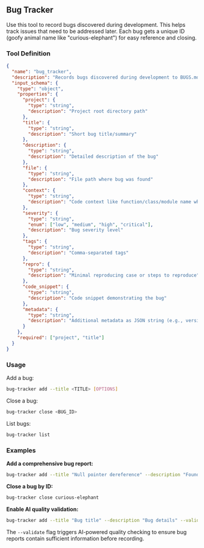 
## Bug Tracker

Use this tool to record bugs discovered during development. This helps track issues that need to be addressed later. Each bug gets a unique ID (goofy animal name like "curious-elephant") for easy reference and closing.

### Tool Definition

```json
{
  "name": "bug_tracker",
  "description": "Records bugs discovered during development to BUGS.md in the project root. Each bug gets a unique goofy animal name ID. Includes AI-powered quality validation.",
  "input_schema": {
    "type": "object",
    "properties": {
      "project": {
        "type": "string",
        "description": "Project root directory path"
      },
      "title": {
        "type": "string",
        "description": "Short bug title/summary"
      },
      "description": {
        "type": "string",
        "description": "Detailed description of the bug"
      },
      "file": {
        "type": "string",
        "description": "File path where bug was found"
      },
      "context": {
        "type": "string",
        "description": "Code context like function/class/module name where bug was found"
      },
      "severity": {
        "type": "string",
        "enum": ["low", "medium", "high", "critical"],
        "description": "Bug severity level"
      },
      "tags": {
        "type": "string",
        "description": "Comma-separated tags"
      },
      "repro": {
        "type": "string",
        "description": "Minimal reproducing case or steps to reproduce"
      },
      "code_snippet": {
        "type": "string",
        "description": "Code snippet demonstrating the bug"
      },
      "metadata": {
        "type": "string",
        "description": "Additional metadata as JSON string (e.g., version, platform)"
      }
    },
    "required": ["project", "title"]
  }
}
```

### Usage

Add a bug:
```bash
bug-tracker add --title <TITLE> [OPTIONS]
```

Close a bug:
```bash
bug-tracker close <BUG_ID>
```

List bugs:
```bash
bug-tracker list
```

### Examples

**Add a comprehensive bug report:**
```bash
bug-tracker add --title "Null pointer dereference" --description "Found potential null pointer access" --file "src/main.rs" --context "authenticate()" --severity high --tags "memory,safety" --repro "Call authenticate with null user_ptr" --code-snippet "if (!user_ptr) { /* missing check */ }"
```

**Close a bug by ID:**
```bash
bug-tracker close curious-elephant
```

**Enable AI quality validation:**
```bash
bug-tracker add --title "Bug title" --description "Bug details" --validate
```

The `--validate` flag triggers AI-powered quality checking to ensure bug reports contain sufficient information before recording.
